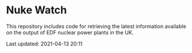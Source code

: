 # Nuke Watch

This repository includes code for retrieving the latest information available on the output of EDF nuclear power plants in the UK.

Last updated: 2021-04-13 20:11
